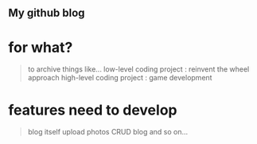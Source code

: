 ## My github blog

# for what?
> to archive things like...
> low-level coding project : reinvent the wheel approach
> high-level coding project : game development

# features need to develop 
> blog itself
> upload photos
> CRUD blog
> and so on...
